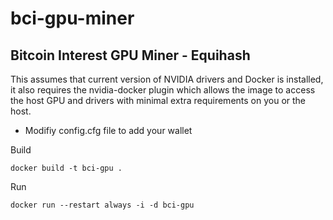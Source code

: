 # bci-gpu-miner
## Bitcoin Interest GPU Miner - Equihash 



This assumes that current version of NVIDIA drivers and Docker is installed, it also requires the nvidia-docker plugin which allows the image to access the host GPU and drivers with minimal extra requirements on you or the host.

* Modifiy config.cfg file to add your wallet


Build 
```
docker build -t bci-gpu .

```


Run 
```
docker run --restart always -i -d bci-gpu 

```
